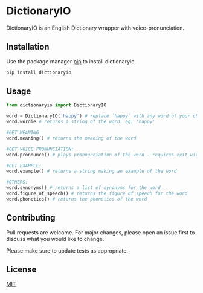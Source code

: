 # DictionaryIO

DictionaryIO is an English Dictionary wrapper with voice-pronunciation.
## Installation

Use the package manager [pip](https://pip.pypa.io/en/stable/) to install dictionaryio.

```bash
pip install dictionaryio
```

## Usage

```python
from dictionaryio import DictionaryIO

word = DictionaryIO('happy') # replace `happy` with any word of your choice
word.wordie # returns a string of the word. eg: 'happy'

#GET MEANING:
word.meaning() # returns the meaning of the word

#GET VOICE PRONUNCIATION:
word.pronounce() # plays pronounciation of the word - requires exit with CTRL + C

#GET EXAMPLE:
word.example() # returns a string making an example of the word

#OTHERS:
word.synonyms() # returns a list of synonyms for the word
word.figure_of_speech() # returns the figure of speech for the word
word.phonetics() # returns the phonetics of the word
```

## Contributing
Pull requests are welcome. For major changes, please open an issue first to discuss what you would like to change.

Please make sure to update tests as appropriate.

## License
[MIT](https://github.com/luckyadogun/dictionaryIO/blob/master/LICENSE)